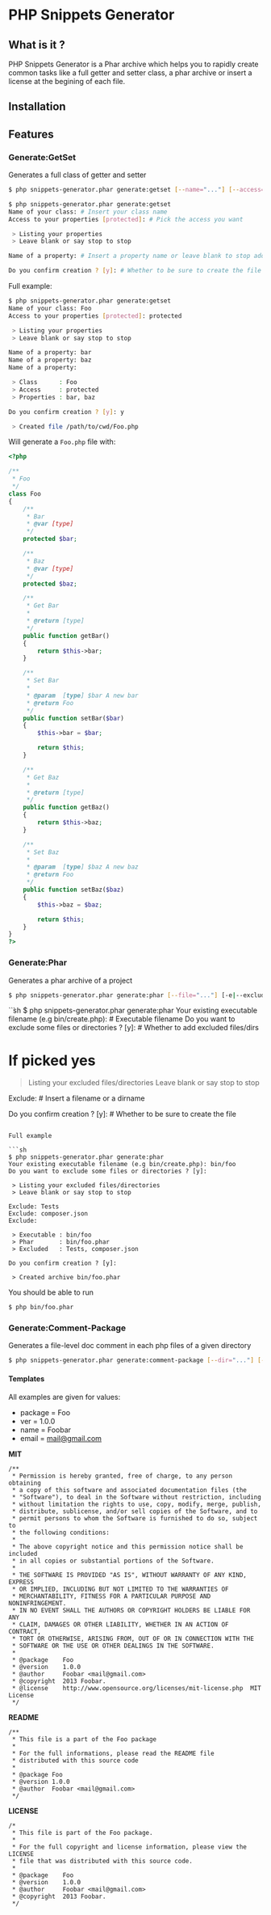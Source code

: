 # PHP Snippets Generator

## What is it ?

PHP Snippets Generator is a Phar archive which helps you to rapidly create common tasks like a full getter and setter class, a phar archive or insert a license at the begining of each file.

## Installation

## Features

### Generate:GetSet

Generates a full class of getter and setter

```sh
$ php snippets-generator.phar generate:getset [--name="..."] [--access="..."] [-p|--prop="..."] [-p|--prop="..."] ...
```

```sh
$ php snippets-generator.phar generate:getset
Name of your class: # Insert your class name
Access to your properties [protected]: # Pick the access you want 

 > Listing your properties
 > Leave blank or say stop to stop

Name of a property: # Insert a property name or leave blank to stop adding

Do you confirm creation ? [y]: # Whether to be sure to create the file
```

Full example:

```sh
$ php snippets-generator.phar generate:getset
Name of your class: Foo
Access to your properties [protected]: protected

 > Listing your properties
 > Leave blank or say stop to stop

Name of a property: bar
Name of a property: baz
Name of a property:

 > Class      : Foo
 > Access     : protected
 > Properties : bar, baz

Do you confirm creation ? [y]: y

 > Created file /path/to/cwd/Foo.php

```

Will generate a `Foo.php` file with:

```php
<?php

/**
 * Foo
 */
class Foo
{
    /**
     * Bar
     * @var [type]
     */
    protected $bar;

    /**
     * Baz
     * @var [type]
     */
    protected $baz;

    /**
     * Get Bar
     *
     * @return [type]
     */
    public function getBar()
    {
        return $this->bar;
    }

    /**
     * Set Bar
     *
     * @param  [type] $bar A new bar
     * @return Foo
     */
    public function setBar($bar)
    {
        $this->bar = $bar;

        return $this;
    }

    /**
     * Get Baz
     *
     * @return [type]
     */
    public function getBaz()
    {
        return $this->baz;
    }

    /**
     * Set Baz
     *
     * @param  [type] $baz A new baz
     * @return Foo
     */
    public function setBaz($baz)
    {
        $this->baz = $baz;

        return $this;
    }
}
?>
```

### Generate:Phar

Generates a phar archive of a project

```sh
$ php snippets-generator.phar generate:phar [--file="..."] [-e|--exclude="..."]
```

``̀sh
$ php snippets-generator.phar generate:phar
Your existing executable filename (e.g bin/create.php): # Executable filename
Do you want to exclude some files or directories ? [y]: # Whether to add excluded files/dirs

# If picked yes
 > Listing your excluded files/directories
 > Leave blank or say stop to stop

Exclude: # Insert a filename or a dirname

Do you confirm creation ? [y]: # Whether to be sure to create the file
```

Full example

```sh
$ php snippets-generator.phar generate:phar
Your existing executable filename (e.g bin/create.php): bin/foo
Do you want to exclude some files or directories ? [y]: 

 > Listing your excluded files/directories
 > Leave blank or say stop to stop

Exclude: Tests
Exclude: composer.json
Exclude:

 > Executable : bin/foo
 > Phar       : bin/foo.phar
 > Excluded   : Tests, composer.json

Do you confirm creation ? [y]: 

 > Created archive bin/foo.phar

```

You should be able to run

```sh
$ php bin/foo.phar
```

### Generate:Comment-Package

Generates a file-level doc comment in each php files of a given directory

```sh
$ php snippets-generator.phar generate:comment-package [--dir="..."] [--template="..."] [--package="..."] [--ver="..."] [--name="..."] [--email="..."] [-e|--exclude="..."] [--templates]
```

#### Templates

All examples are given for values:

* package = Foo
* ver     = 1.0.0
* name    = Foobar
* email   = mail@gmail.com

**MIT**

```
/**
 * Permission is hereby granted, free of charge, to any person obtaining
 * a copy of this software and associated documentation files (the
 * "Software"), to deal in the Software without restriction, including
 * without limitation the rights to use, copy, modify, merge, publish,
 * distribute, sublicense, and/or sell copies of the Software, and to
 * permit persons to whom the Software is furnished to do so, subject to
 * the following conditions:
 *
 * The above copyright notice and this permission notice shall be included
 * in all copies or substantial portions of the Software.
 *
 * THE SOFTWARE IS PROVIDED "AS IS", WITHOUT WARRANTY OF ANY KIND, EXPRESS
 * OR IMPLIED, INCLUDING BUT NOT LIMITED TO THE WARRANTIES OF
 * MERCHANTABILITY, FITNESS FOR A PARTICULAR PURPOSE AND NONINFRINGEMENT.
 * IN NO EVENT SHALL THE AUTHORS OR COPYRIGHT HOLDERS BE LIABLE FOR ANY
 * CLAIM, DAMAGES OR OTHER LIABILITY, WHETHER IN AN ACTION OF CONTRACT,
 * TORT OR OTHERWISE, ARISING FROM, OUT OF OR IN CONNECTION WITH THE
 * SOFTWARE OR THE USE OR OTHER DEALINGS IN THE SOFTWARE.
 *
 * @package    Foo
 * @version    1.0.0
 * @author     Foobar <mail@gmail.com>
 * @copyright  2013 Foobar.
 * @license    http://www.opensource.org/licenses/mit-license.php  MIT License
 */
```

**README**

```
/**
 * This file is a part of the Foo package
 *
 * For the full informations, please read the README file
 * distributed with this source code
 *
 * @package Foo
 * @version 1.0.0
 * @author  Foobar <mail@gmail.com>
 */
```

**LICENSE**

```
/*
 * This file is part of the Foo package.
 *
 * For the full copyright and license information, please view the LICENSE
 * file that was distributed with this source code.
 *
 * @package    Foo
 * @version    1.0.0
 * @author     Foobar <mail@gmail.com>
 * @copyright  2013 Foobar.
 */
```
